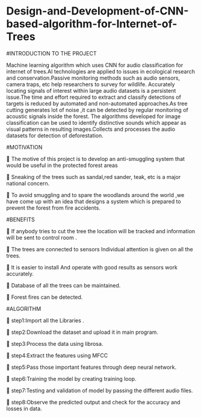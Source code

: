# Design-and-Development-of-CNN-based-algorithm-for-Internet-of-Trees

#INTRODUCTION TO THE PROJECT

Machine learning algorithm which uses CNN for audio classification for internet of trees.AI technologies are applied to issues in ecological research and conservation.Passive monitoring methods such as audio   sensors, camera traps, etc help researchers to survey for wildlife.
Accurately locating signals of interest within large audio datasets is a persistent issue.The time and effort required to extract and classify detections of targets is reduced by automated and non-automated approaches.As tree cutting generates lot of noise ,it can be detected by regular monitoring of acoustic signals inside the forest.
The algorithms developed for image classification can be used to identify distinctive sounds which appear as visual patterns in resulting images.Collects and processes the audio datasets for detection of deforestation.

#MOTIVATION

	The motive of this project is to develop an anti-smuggling system that would be useful in the protected forest areas

	Sneaking of the trees such as sandal,red sander, teak, etc is a major national concern.

	To avoid smuggling and to spare the woodlands around the world ,we have come up with an idea that designs a system which is prepared to prevent the forest from fire accidents.

#BENEFITS

	If anybody tries to cut the tree the location will be tracked and information will be sent to control room .

	The trees are connected to sensors Individual attention is given on all the trees. 

	It is easier to install And operate with good results as sensors work accurately.

	 Database of all the trees can be maintained.

	Forest fires can be detected.

#ALGORITHM

	step1:Import all the Libraries .

	step2:Download the dataset and upload it in main program.

	step3:Process the data using librosa.

	step4:Extract the features using MFCC  

	step5:Pass those important features through deep neural network.

	step6:Training the model by creating training loop.

	step7:Testing and validation of model by passing the different audio files.

	step8:Observe the predicted output and check for the accuracy and losses in data.

